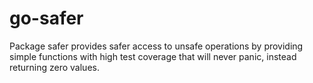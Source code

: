 # go-safer
Package safer provides safer access to unsafe operations by providing simple functions with high test coverage that will never panic, instead returning zero values.
